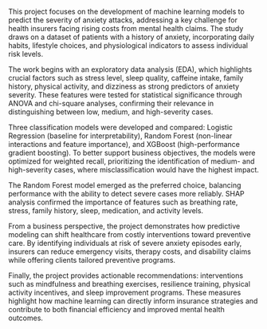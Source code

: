 This project focuses on the development of machine learning models to predict the severity of anxiety attacks, addressing a key challenge for health insurers facing rising costs from mental health claims. The study draws on a dataset of patients with a history of anxiety, incorporating daily habits, lifestyle choices, and physiological indicators to assess individual risk levels.

The work begins with an exploratory data analysis (EDA), which highlights crucial factors such as stress level, sleep quality, caffeine intake, family history, physical activity, and dizziness as strong predictors of anxiety severity. These features were tested for statistical significance through ANOVA and chi-square analyses, confirming their relevance in distinguishing between low, medium, and high-severity cases.

Three classification models were developed and compared: Logistic Regression (baseline for interpretability), Random Forest (non-linear interactions and feature importance), and XGBoost (high-performance gradient boosting). To better support business objectives, the models were optimized for weighted recall, prioritizing the identification of medium- and high-severity cases, where misclassification would have the highest impact.

The Random Forest model emerged as the preferred choice, balancing performance with the ability to detect severe cases more reliably. SHAP analysis confirmed the importance of features such as breathing rate, stress, family history, sleep, medication, and activity levels.

From a business perspective, the project demonstrates how predictive modeling can shift healthcare from costly interventions toward preventive care. By identifying individuals at risk of severe anxiety episodes early, insurers can reduce emergency visits, therapy costs, and disability claims while offering clients tailored preventive programs.

Finally, the project provides actionable recommendations: interventions such as mindfulness and breathing exercises, resilience training, physical activity incentives, and sleep improvement programs. These measures highlight how machine learning can directly inform insurance strategies and contribute to both financial efficiency and improved mental health outcomes.
